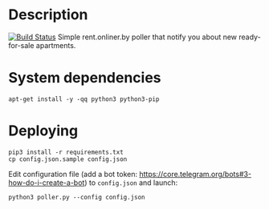 # Description
[![Build Status](https://drone.io/github.com/denis4net/onliner-agent/status.png)](https://drone.io/github.com/denis4net/onliner-agent/latest)
Simple rent.onliner.by poller that notify you about new ready-for-sale apartments.

# System dependencies
```
apt-get install -y -qq python3 python3-pip
```

# Deploying
```
pip3 install -r requirements.txt
cp config.json.sample config.json
```


Edit configuration file (add a bot token: https://core.telegram.org/bots#3-how-do-i-create-a-bot) to `config.json` and launch:
```
python3 poller.py --config config.json
```
